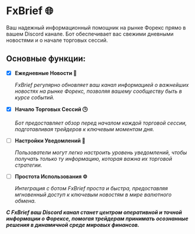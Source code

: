 # FxBrief 🌐
Ваш надежный информационный помощник на рынке Форекс прямо в вашем Discord канале. Бот обеспечивает вас свежими дневными новостями и о начале торговых сессий.

## **Основные функции:**

- [x] **Ежедневные Новости 📰**
 
    *FxBrief регулярно обновляет ваш канал информацией о важнейших новостях на рынке Форекс, позволяя вашему сообществу быть в курсе событий.*

- [x] **Начало Торговых Сессий 🕒**

    *Бот предоставляет обзор перед началом каждой торговой сессии, подготавливая трейдеров к ключевым моментам дня.*

- [ ] **Настройки Уведомлений 🔔**

    *Пользователи могут легко настроить уровень уведомлений, чтобы получать только ту информацию, которая важна их торговой стратегии.*

- [ ] **Простота Использования ⚙️**

    *Интеграция с ботом FxBrief проста и быстра, предоставляя мгновенный доступ к ключевым новостям в мире валютного обмена.*

***С FxBrief ваш Discord канал станет центром оперативной и точной информации о Форексе, помогая трейдерам принимать осознанные решения в динамичной среде мировых финансов.***
    

